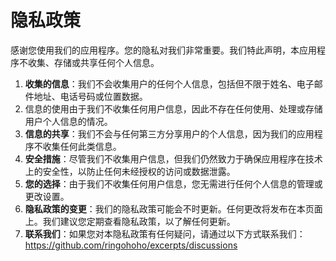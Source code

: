 # 隐私政策

感谢您使用我们的应用程序。您的隐私对我们非常重要。我们特此声明，本应用程序不收集、存储或共享任何个人信息。

1. **收集的信息**：我们不会收集用户的任何个人信息，包括但不限于姓名、电子邮件地址、电话号码或位置数据。
2. 信息的使用由于我们不收集任何用户信息，因此不存在任何使用、处理或存储用户个人信息的情况。
3. **信息的共享**：我们不会与任何第三方分享用户的个人信息，因为我们的应用程序不收集任何此类信息。
4. **安全措施**：尽管我们不收集用户信息，但我们仍然致力于确保应用程序在技术上的安全性，以防止任何未经授权的访问或数据泄露。
5. **您的选择**：由于我们不收集任何用户信息，您无需进行任何个人信息的管理或更改设置。
6. **隐私政策的变更**：我们的隐私政策可能会不时更新。任何更改将发布在本页面上。我们建议您定期查看隐私政策，以了解任何更新。
7. **联系我们**：如果您对本隐私政策有任何疑问，请通过以下方式联系我们：https://github.com/ringohoho/excerpts/discussions

